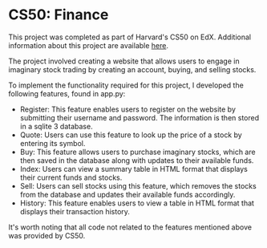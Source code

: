 # CS50: Finance

This project was completed as part of Harvard's CS50 on EdX. Additional information about this project are available <a href="https://cs50.harvard.edu/x/2023/psets/9/finance/">here</a>.

The project involved creating a website that allows users to engage in imaginary stock trading by creating an account, buying, and selling stocks.

To implement the functionality required for this project, I developed the following features, found in app.py:

<ul>
<li>Register: This feature enables users to register on the website by submitting their username and password. The information is then stored in a sqlite 3 database.</li>
<li>Quote: Users can use this feature to look up the price of a stock by entering its symbol.</li>
<li>Buy: This feature allows users to purchase imaginary stocks, which are then saved in the database along with updates to their available funds.</li>
<li>Index: Users can view a summary table in HTML format that displays their current funds and stocks.</li>
<li>Sell: Users can sell stocks using this feature, which removes the stocks from the database and updates their available funds accordingly.</li>
<li>History: This feature enables users to view a table in HTML format that displays their transaction history.</li>
</ul>

It's worth noting that all code not related to the features mentioned above was provided by CS50.
